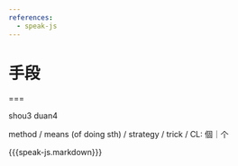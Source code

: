 ```yaml
---
references:
  - speak-js
---
```


# 手段

===

shou3 duan4

method / means (of doing sth) / strategy / trick / CL: 個｜个

{{{speak-js.markdown}}}
